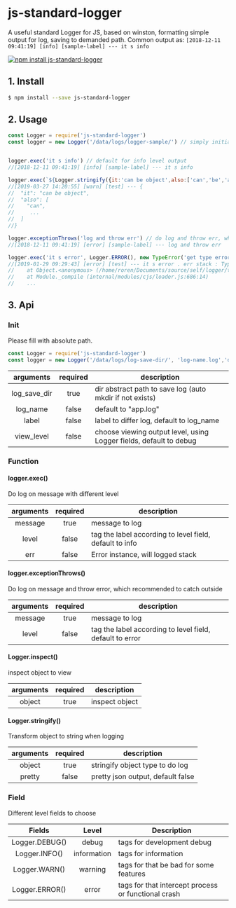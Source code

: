 # js-standard-logger

A useful standard Logger for JS, based on winston, formatting simple output for log, saving to demanded path.
Common output as: ` [2018-12-11 09:41:19] [info] [sample-label] --- it s info `

[![npm install js-standard-logger](https://nodei.co/npm/js-standard-logger.png?mini=true)](https://www.npmjs.com/package/js-standard-logger)

## 1. Install

```bash
$ npm install --save js-standard-logger
```

## 2. Usage

```javascript
const Logger = require('js-standard-logger')
const logger = new Logger('/data/logs/logger-sample/') // simply initialize


logger.exec('it s info') // default for info level output
//[2018-12-11 09:41:19] [info] [sample-label] --- it s info

logger.exec(`${Logger.stringify({it:'can be object',also:['can','be','array']}, true)}`,Logger.WARN()) // choose diff level
//[2019-03-27 14:20:55] [warn] [test] --- {
//  "it": "can be object",
//  "also": [
//    "can",
//     ...
//  ]
//}

logger.exceptionThrows('log and throw err') // do log and throw err, which required try-catch
//[2018-12-11 09:41:19] [error] [sample-label] --- log and throw err

logger.exec('it s error', Logger.ERROR(), new TypeError('get type error')) // log err stack
//[2019-01-29 09:29:43] [error] [test] --- it s error . err stack : TypeError: get type error
//    at Object.<anonymous> (/home/roren/Documents/source/self/logger/test.js:9:45)
//    at Module._compile (internal/modules/cjs/loader.js:686:14)
//    ...
```

## 3. Api

### Init

Please fill with absolute path.

```javascript
const Logger = require('js-standard-logger')
const logger = new Logger('/data/logs/log-save-dir/', 'log-name.log','default-label', Logger.INFO()) 
```

|arguments|required|description|
|:------:|:------:|------|
|log_save_dir|true|dir abstract path to save log (auto mkdir if not exists)|
|log_name|false|default to "app.log"|
|label|false|label to differ log, default to log_name|
|view_level|false|choose viewing output level, using Logger fields, default to debug|

### Function

#### logger.exec()

Do log on message with different level

|arguments|required|description|
|:------:|:------:|------|
|message|true|message to log|
|level|false|tag the label according to level field, default to info|
|err|false|Error instance, will logged stack|

#### logger.exceptionThrows()

Do log on message and throw error, which recommended to catch outside

|arguments|required|description|
|:------:|:------:|------|
|message|true|message to log|
|level|false|tag the label according to level field, default to error|

#### Logger.inspect()

inspect object to view

|arguments|required|description|
|:------:|:------:|------|
|object|true|inspect object|

#### Logger.stringify()

Transform object to string when logging

|arguments|required|description|
|:------:|:------:|------|
|object|true|stringify object type to do log|
|pretty|false|pretty json output, default false|

### Field

Different level fields to choose

| Fields | Level | Description |
|:------:|:------:|------|
| Logger.DEBUG() | debug | tags for development debug |
| Logger.INFO() | information | tags for information |
| Logger.WARN() | warning | tags for that be bad for some features |
| Logger.ERROR() | error | tags for that intercept process or functional crash |

